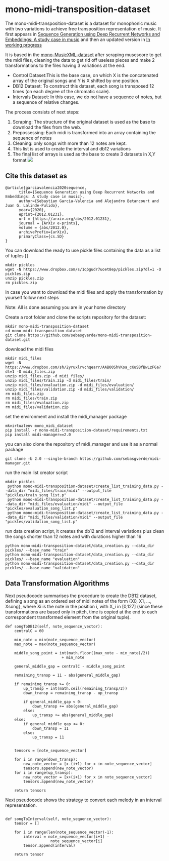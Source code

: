 # mono-midi-transposition-dataset
The mono-midi-transposition-dataset is a dataset for monophonic music with two variations to achieve free transposition representation of music.
It first appears in [Sequence Generation using Deep Recurrent Networks and Embeddings: A study case in music](https://arxiv.org/abs/2012.01231) and then an updated version in [In working progress]()

It is based in the [mono-MusicXML-dataset](https://github.com/EelcovdW/mono-MusicXML-dataset) after scraping musescore to get the midi files, cleaning the data to get rid off useless pieces and make 2 transformations to the files having 3 variations at the end.
- Control Dataset:This is the base case, on which X is the concatenated array of the original songs and Y is X shifted by one position.
- DB12 Dataset: To construct this dataset, each song is transposed 12 times (on each degree of the chromatic scale).
- Intervals Dataset: In this case, we do not have a sequence of notes, but a sequence of relative changes. 

The process consists of next steps: 
1. Scraping: The structure of the original dataset is used as the base to download the files from the web. 
2. Prepossessing: Each midi is transformed into an array containing the sequence of notes 
3. Cleaning: only songs with more than 12 notes are kept.  
4. This list is used to create the interval and db12 variations
5. The final list of arrays is used as the base to create 3 datasets in X,Y format
![](https://sebasgverde.github.io/rnn-cells-music-paper/images/datasetflow.png)

## Cite this dataset as
```buildoutcfg
@article{garciavalencia2020sequence,
      title={Sequence Generation using Deep Recurrent Networks and Embeddings: A study case in music}, 
      author={Sebastian Garcia-Valencia and Alejandro Betancourt and Juan G. Lalinde-Pulido},
      year={2020},
      eprint={2012.01231},
      url = {https://arxiv.org/abs/2012.01231},
      journal = {ArXiv e-prints},
      volume = {abs/2012.0},
      archivePrefix={arXiv},
      primaryClass={cs.SD}
}
```

You can download the ready to use pickle files containing the data as a list of tuples []
```buildoutcfg
mkdir pickles
wget -N https://www.dropbox.com/s/1qbgudr7uoet8ep/pickles.zip?dl=1 -O pickles.zip
unzip pickles.zip 
rm pickles.zip
```

In case you want to download the midi files and apply the transformation by yourself follow next steps

Note: All is done assuming you are in your home directory

Create a root folder and clone the scripts repository for the dataset:

```buildoutcfg
mkdir mono-midi-transposition-dataset
cd mono-midi-transposition-dataset
git clone https://github.com/sebasgverde/mono-midi-transposition-dataset.git
```
download the midi files
```buildoutcfg
mkdir midi_files
wget -N https://www.dropbox.com/sh/2yruxlrvchqearr/AABO0ShVKoa_cKuSBfBwLzFGa?dl=1 -O midi_files.zip
unzip midi_files.zip -d midi_files/
unzip midi_files/train.zip -d midi_files/train/
unzip midi_files/evaluation.zip -d midi_files/evaluation/
unzip midi_files/validation.zip -d midi_files/validation/
rm midi_files.zip 
rm midi_files/train.zip
rm midi_files/evaluation.zip
rm midi_files/validation.zip

```
set the environment and install the midi_manager package
```buildoutcfg
mkvirtualenv mono_midi_dataset
pip install -r mono-midi-transposition-dataset/requirements.txt
pip install midi-manager==2.0
```

you can also clone the repository of midi_manager and use it as a normal package
```buildoutcfg
git clone -b 2.0 --single-branch https://github.com/sebasgverde/midi-manager.git
```

run the main list creator script
```buildoutcfg
mkdir pickles
 python mono-midi-transposition-dataset/create_list_training_data.py --data_dir "midi_files/train/midi" --output_file "pickles/train_song_list.p"
 python mono-midi-transposition-dataset/create_list_training_data.py --data_dir "midi_files/evaluation/midi" --output_file "pickles/evaluation_song_list.p"
 python mono-midi-transposition-dataset/create_list_training_data.py --data_dir "midi_files/validation/midi" --output_file "pickles/validation_song_list.p"

```

run data creation script, it creates the db12 and interval variations plus clean the songs shorter than 12 notes and
with durations higher than 16
```buildoutcfg
python mono-midi-transposition-dataset/data_creation.py --data_dir pickles/ --base_name "train"
python mono-midi-transposition-dataset/data_creation.py --data_dir pickles/ --base_name "evaluation"
python mono-midi-transposition-dataset/data_creation.py --data_dir pickles/ --base_name "validation"

```

## Data Transformation Algorithms
Next pseudocode summarises the procedure to create the DB12 dataset, defining a song as an ordered set of midi 
 notes of the form {X0, X1, ..., Xsong}, where Xi is the note in the position i, with X_i in [0,127] 
 (since these transformations are based only in pitch, time is copied at the end to each correspondent transformed element 
 from the original tuple).
 
```buildoutcfg
def songToDB12(self, note_sequence_vector):
    centralC = 60

    min_note = min(note_sequence_vector)
    max_note = max(note_sequence_vector)

    middle_song_point = int(math.floor((max_note - min_note)/2))
                         + min_note

    general_middle_gap = centralC - middle_song_point

    remaining_transp = 11 - abs(general_middle_gap)

    if remaining_transp >= 0:
        up_transp = int(math.ceil(remaining_transp/2))
        down_transp = remaining_transp - up_transp

        if general_middle_gap < 0:
            down_transp += abs(general_middle_gap)
        else:
            up_transp += abs(general_middle_gap)
    else:
        if general_middle_gap <= 0:
            down_transp = 11
        else:
            up_transp = 11


    tensors = [note_sequence_vector]

    for i in range(down_transp):
        new_note_vector = [x-(i+1) for x in note_sequence_vector]
        tensors.append(new_note_vector)
    for i in range(up_transp):
        new_note_vector = [x+(i+1) for x in note_sequence_vector]
        tensors.append(new_note_vector)
        
    return tensors
```

Next pseudocode shows the strategy to convert each melody in an interval representation.
```buildoutcfg

def songToInterval(self, note_sequence_vector):
    tensor = []

    for i in range(len(note_sequence_vector)-1):
        interval = note_sequence_vector[i+1] - 
                    note_sequence_vector[i]
        tensor.append(interval)

    return tensor
```